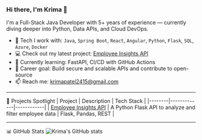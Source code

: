 ### Hi there, I'm Krima 👋

I'm a Full-Stack Java Developer with 5+ years of experience — currently diving deeper into Python, Data APIs, and Cloud DevOps.

- 🔧 Tech I work with: `Java`, `Spring Boot`, `React`, `Angular`, `Python`, `Flask`, `SQL`, `Azure`, `Docker`
- 💻 Check out my latest project: [Employee Insights API](https://github.com/CodeKrima/employee-insights-api)
- 🌱 Currently learning: FastAPI, CI/CD with GitHub Actions
- 🎯 Career goal: Build secure and scalable APIs and contribute to open-source
- 📫 Reach me: [krimapatel2415@gmail.com](mailto:krimapatel2415@gmail.com)

---

🚀 Projects Spotlight
| Project | Description | Tech Stack |
|--------|-------------|------------|
| [Employee Insights API](https://github.com/CodeKrima/employee-insights-api) | A Python Flask API to analyze and filter employee data | Flask, Pandas, REST |

---

📊 GitHub Stats
![Krima's GitHub stats](https://github-readme-stats.vercel.app/api?username=CodeKrima&show_icons=true&theme=radical)
